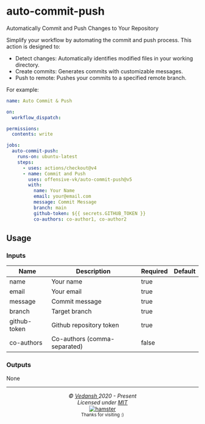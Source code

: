 # auto-commit-push

Automatically Commit and Push Changes to Your Repository

Simplify your workflow by automating the commit and push process. This action is designed to:

- Detect changes: Automatically identifies modified files in your working directory.
- Create commits: Generates commits with customizable messages.
- Push to remote: Pushes your commits to a specified remote branch.

For example:

```yaml
name: Auto Commit & Push

on:
  workflow_dispatch:

permissions:
  contents: write

jobs:
  auto-commit-push:
    runs-on: ubuntu-latest
    steps:
      - uses: actions/checkout@v4
      - name: Commit and Push
        uses: offensive-vk/auto-commit-push@v5
        with:
          name: Your Name
          email: your@email.com
          message: Commit Message
          branch: main
          github-token: ${{ secrets.GITHUB_TOKEN }}
          co-authors: co-author1, co-author2
```

## Usage

### Inputs

| Name | Description | Required | Default |
| --- | --- | --- | --- |
| name | Your name | true | |
| email | Your email | true | |
| message | Commit message | true | |
| branch | Target branch | true | |
| github-token | Github repository token | true | |
| co-authors | Co-authors (comma-separated) | false | |

### Outputs

None

***

<p align="center">
  <i>&copy; <a href="https://github.com/offensive-vk/">Vedansh </a> 2020 - Present</i><br>
  <i>Licensed under <a href="https://github.com/offensive-vk/auto-issue?tab=MIT-1-ov-file">MIT</a></i><br>
  <a href="https://github.com/TheHamsterBot"><img src="https://i.ibb.co/4KtpYxb/octocat-clean-mini.png" alt="hamster"/></a><br>
  <sup>Thanks for visiting :)</sup>
</p>
